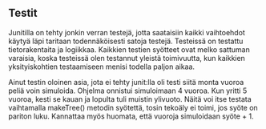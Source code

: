 ## Testit
Junitilla on tehty jonkin verran testejä, jotta saataisiin kaikki vaihtoehdot käytyä läpi taritaan todennäköisesti satoja testejä.
Testeissä on testattu tietorakentaita ja logiikkaa. Kaikkien testien syötteet ovat melko sattuman varaisia, koska testeissä olen testannut yleistä toimivuutta, kun kaikkien yksityiskohtien testaamiseen menisi todella paljon aikaa.

Ainut testin oloinen asia, jota ei tehty junit:lla oli testi siitä monta vuoroa peliä voin simuloida. 
Ohjelma onnistui simuloimaan 4 vuoroa. Kun yritti 5 vuoroa, kesti se kauan ja lopulta tuli muistin ylivuoto.
Näitä voi itse testata vaihtamalla makeTree() metodin syötettä, tosin tekoäly ei toimi, jos syöte on pariton luku. 
Kannattaa myös huomata, että vuoroja simuloidaan syöte + 1.
